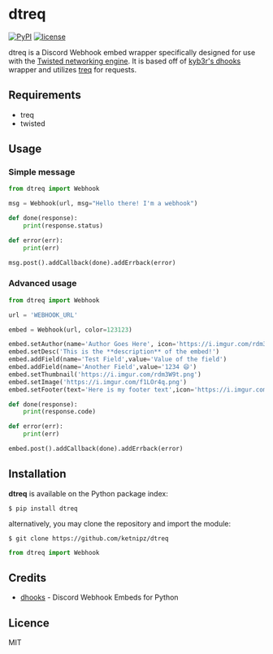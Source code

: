 # dtreq
[![PyPI](https://img.shields.io/pypi/v/dtreq.svg)]()
[![license](https://img.shields.io/github/license/ketnipz/dtreq.svg)]()

dtreq is a Discord Webhook embed wrapper specifically designed for use with the [Twisted networking engine](https://twistedmatrix.com/trac/). It is based off of [kyb3r's dhooks](https://github.com/kyb3r/dhooks) wrapper and utilizes [treq](https://github.com/twisted/treq) for requests.

## Requirements

  - treq
  - twisted

## Usage
### Simple message
```py
from dtreq import Webhook

msg = Webhook(url, msg="Hello there! I'm a webhook")

def done(response):
    print(response.status)

def error(err):
    print(err)

msg.post().addCallback(done).addErrback(error)
```
### Advanced usage
```py
from dtreq import Webhook

url = 'WEBHOOK_URL'

embed = Webhook(url, color=123123)

embed.setAuthor(name='Author Goes Here', icon='https://i.imgur.com/rdm3W9t.png')
embed.setDesc('This is the **description** of the embed!')
embed.addField(name='Test Field',value='Value of the field')
embed.addField(name='Another Field',value='1234 😄')
embed.setThumbnail('https://i.imgur.com/rdm3W9t.png')
embed.setImage('https://i.imgur.com/f1LOr4q.png')
embed.setFooter(text='Here is my footer text',icon='https://i.imgur.com/rdm3W9t.png',ts=True)

def done(response):
    print(response.code)

def error(err):
    print(err)

embed.post().addCallback(done).addErrback(error)
```

## Installation
**dtreq** is available on the Python package index:
```
$ pip install dtreq
```
alternatively, you may clone the repository and import the module:
```
$ git clone https://github.com/ketnipz/dtreq 
```

```py
from dtreq import Webhook
```

## Credits
- [dhooks](https://github.com/kyb3r/dhooks) - Discord Webhook Embeds for Python

## Licence
MIT